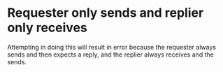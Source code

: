 # Requester only sends and replier only receives

Attempting in doing this will result in error because the requester always
sends and then expects a reply, and the replier always receives and the
sends.
